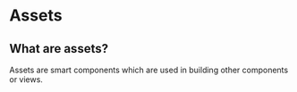 # Assets

## What are assets?
Assets are smart components which are used in building other components or views.